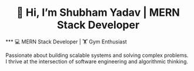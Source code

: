 <h1 align="center">👋 Hi, I’m <b>Shubham Yadav</b> | MERN Stack Developer</h1>
***
💻 MERN Stack Developer | 🏋️ Gym Enthusiast

Passionate about building scalable systems and solving complex problems. I thrive at the intersection of software engineering and algorithmic thinking.
